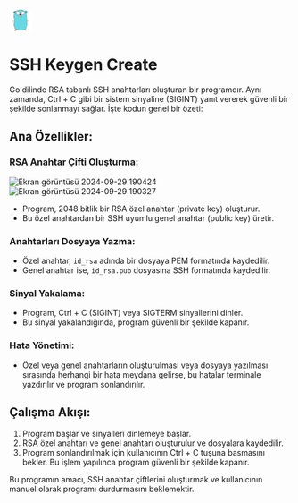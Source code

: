 <a href="https://golang.org/" target="_blank" rel="noreferrer">
    <img src="https://raw.githubusercontent.com/devicons/devicon/master/icons/go/go-original.svg" alt="golang" width="40" height="40"/>
</a>
<br>

# SSH Keygen Create

Go dilinde RSA tabanlı SSH anahtarları oluşturan bir programdır. Aynı zamanda, Ctrl + C gibi bir sistem sinyaline (SIGINT) yanıt vererek güvenli bir şekilde sonlanmayı sağlar. İşte kodun genel bir özeti:

## Ana Özellikler:

### RSA Anahtar Çifti Oluşturma:

![Ekran görüntüsü 2024-09-29 190424](https://github.com/user-attachments/assets/9d4c3b1e-1148-4d52-becc-7ec65b83d941)
![Ekran görüntüsü 2024-09-29 190327](https://github.com/user-attachments/assets/2b6f3eab-2a71-4626-b294-6492b4f53f92)

- Program, 2048 bitlik bir RSA özel anahtar (private key) oluşturur.
- Bu özel anahtardan bir SSH uyumlu genel anahtar (public key) üretir.

### Anahtarları Dosyaya Yazma:


- Özel anahtar, `id_rsa` adında bir dosyaya PEM formatında kaydedilir.
- Genel anahtar ise, `id_rsa.pub` dosyasına SSH formatında kaydedilir.

### Sinyal Yakalama:

- Program, Ctrl + C (SIGINT) veya SIGTERM sinyallerini dinler.
- Bu sinyal yakalandığında, program güvenli bir şekilde kapanır.

### Hata Yönetimi:

- Özel veya genel anahtarların oluşturulması veya dosyaya yazılması sırasında herhangi bir hata meydana gelirse, bu hatalar terminale yazdırılır ve program sonlandırılır.

## Çalışma Akışı:

1. Program başlar ve sinyalleri dinlemeye başlar.
2. RSA özel anahtarı ve genel anahtarı oluşturulur ve dosyalara kaydedilir.
3. Program sonlandırılmak için kullanıcının Ctrl + C tuşuna basmasını bekler. Bu işlem yapılınca program güvenli bir şekilde kapanır.

Bu programın amacı, SSH anahtar çiftlerini oluşturmak ve kullanıcının manuel olarak programı durdurmasını beklemektir.
